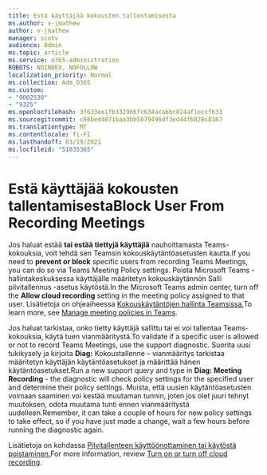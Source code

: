 ```yaml
---
title: Estä käyttäjää kokousten tallentamisesta
ms.author: v-jmathew
author: v-jmathew
manager: scotv
audience: Admin
ms.topic: article
ms.service: o365-administration
ROBOTS: NOINDEX, NOFOLLOW
localization_priority: Normal
ms.collection: Adm_O365
ms.custom:
- "9002530"
- "9325"
ms.openlocfilehash: 3f633ee1fb3329b6fc634acabbc824af1eccfb33
ms.sourcegitcommit: c08bed4071baa3bb5879496df3ed44fb828c8367
ms.translationtype: MT
ms.contentlocale: fi-FI
ms.lasthandoff: 03/19/2021
ms.locfileid: "51035365"
---
```

# <a name="block-user-from-recording-meetings"></a><span data-ttu-id="a7496-102">Estä käyttäjää kokousten tallentamisesta</span><span class="sxs-lookup"><span data-stu-id="a7496-102">Block User From Recording Meetings</span></span>

<span data-ttu-id="a7496-103">Jos haluat estää **tai estää tiettyjä käyttäjiä** nauhoittamasta Teams-kokouksia, voit tehdä sen Teamsin kokouskäytäntöasetusten kautta.</span><span class="sxs-lookup"><span data-stu-id="a7496-103">If you need to **prevent or block** specific users from recording Teams Meetings, you can do so via Teams Meeting Policy settings.</span></span> <span data-ttu-id="a7496-104">Poista Microsoft Teams -hallintakeskuksessa  käyttäjälle määritetyn kokouskäytännön Salli pilvitallennus -asetus käytöstä.</span><span class="sxs-lookup"><span data-stu-id="a7496-104">In the Microsoft Teams admin center, turn off the **Allow cloud recording** setting in the meeting policy assigned to that user.</span></span> <span data-ttu-id="a7496-105">Lisätietoja on ohjeaiheessa [Kokouskäytäntöjen hallinta Teamsissa.](https://docs.microsoft.com/microsoftteams/meeting-policies-in-teams#allow-cloud-recording)</span><span class="sxs-lookup"><span data-stu-id="a7496-105">To learn more, see [Manage meeting policies in Teams](https://docs.microsoft.com/microsoftteams/meeting-policies-in-teams#allow-cloud-recording).</span></span>

<span data-ttu-id="a7496-106">Jos haluat tarkistaa, onko tietty käyttäjä sallittu tai ei voi tallentaa Teams-kokouksia, käytä tuen vianmääritystä.</span><span class="sxs-lookup"><span data-stu-id="a7496-106">To validate if a specific user is allowed or not to record Teams Meetings, use the support diagnostic.</span></span> <span data-ttu-id="a7496-107">Suorita uusi tukikysely ja kirjoita **Diag:** Kokoustallenne – vianmääritys tarkistaa määritetyn käyttäjän käytäntöasetukset ja määrittää hänen käytäntöasetukset.</span><span class="sxs-lookup"><span data-stu-id="a7496-107">Run a new support query and type in **Diag: Meeting Recording** - the diagnostic will check policy settings for the specified user and determine their policy settings.</span></span> <span data-ttu-id="a7496-108">Muista, että uusien käytäntöasetusten voimaan saaminen voi kestää muutaman tunnin, joten jos olet juuri tehnyt muutoksen, odota muutama tunti ennen vianmääritystä uudelleen.</span><span class="sxs-lookup"><span data-stu-id="a7496-108">Remember, it can take a couple of hours for new policy settings to take effect, so if you have just made a change, wait a few hours before running the diagnostic again.</span></span>

<span data-ttu-id="a7496-109">Lisätietoja on kohdassa [Pilvitallenteen käyttöönottaminen tai käytöstä poistaminen.](https://docs.microsoft.com/microsoftteams/cloud-recording#turn-on-or-turn-off-cloud-recording)</span><span class="sxs-lookup"><span data-stu-id="a7496-109">For more information, review [Turn on or turn off cloud recording](https://docs.microsoft.com/microsoftteams/cloud-recording#turn-on-or-turn-off-cloud-recording).</span></span>
